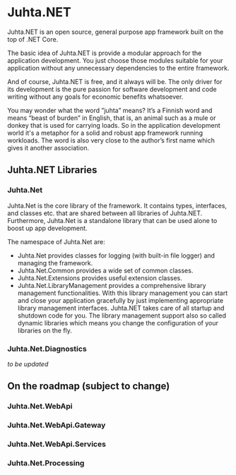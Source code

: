 # Juhta.NET

Juhta.NET is an open source, general purpose app framework built on the top of .NET Core.

The basic idea of Juhta.NET is provide a modular approach for the application development. You just choose those modules suitable for your application without any unnecessary dependencies to the entire framework.

And of course, Juhta.NET is free, and it always will be. The only driver for its development is the pure passion for software development and code writing without any goals for economic benefits whatsoever.

You may wonder what the word ”juhta” means? It’s a Finnish word and means “beast of burden” in English, that is, an animal such as a mule or donkey that is used for carrying loads. So in the application development world it's a metaphor for a solid and robust app framework running workloads. The word is also very close to the author’s first name which gives it another association.

## Juhta.NET Libraries

### Juhta.Net

Juhta.Net is the core library of the framework. It contains types, interfaces, and classes etc. that are shared between all libraries of Juhta.NET. Furthermore, Juhta.Net is a standalone library that can be used alone to boost up app development.

The namespace of Juhta.Net are:

* Juhta.Net provides classes for logging (with built-in file logger) and managing the framework.
* Juhta.Net.Common provides a wide set of common classes.
* Juhta.Net.Extensions provides useful extension classes.
* Juhta.Net.LibraryManagement provides a comprehensive library management functionalities. With this library management you can start and close your application gracefully by just implementing appropriate library management interfaces. Juhta.NET takes care of all startup and shutdown code for you. The library management support also so called dynamic libraries which means you change the configuration of your libraries on the fly.

### Juhta.Net.Diagnostics

*to be updated*

## On the roadmap (subject to change)

### Juhta.Net.WebApi

### Juhta.Net.WebApi.Gateway

### Juhta.Net.WebApi.Services

### Juhta.Net.Processing
